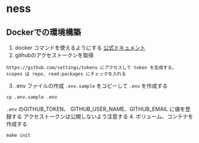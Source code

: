 # ness

## Dockerでの環境構築
1. docker コマンドを使えるようにする [公式ドキュメント](https://docs.docker.com/get-docker/)
2. githubのアクセストークンを取得
```
https://github.com/settings/tokens にアクセスして token を生成する。
scopes は repo, read:packages にチェックを入れる
```
3. .env ファイルの作成
`.env.sample` をコピーして `.env` を作成する
```
cp .env.sample .env
```
`.env` のGITHUB_TOKEN、 GITHUB_USER_NAME、GITHUB_EMAIL に値を登録する
アクセストークンは公開しないよう注意する
4. ボリューム、コンテナを作成する
```
make init
```
